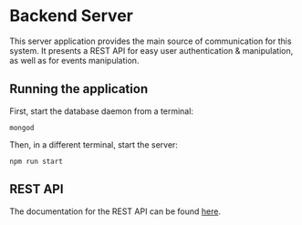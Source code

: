 # Backend Server

This server application provides the main source of communication for this system. It presents a REST API for easy user authentication & manipulation, as well as for events manipulation.

## Running the application

First, start the database daemon from a terminal:

`mongod`

Then, in a different terminal, start the server:

`npm run start`

## REST API

The documentation for the REST API can be found [here](https://docs.google.com/spreadsheets/d/1kA8sqyQ7Sjjkoab7YEJEaFQWwQ2xz-U0jJt168zgATo/edit#gid=0).

